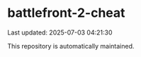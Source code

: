 # battlefront-2-cheat

Last updated: 2025-07-03 04:21:30

This repository is automatically maintained.
